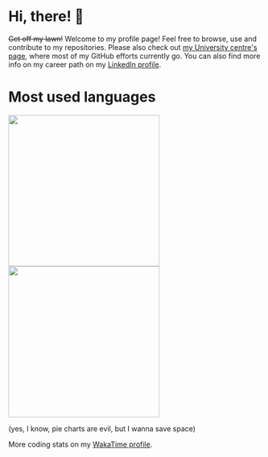 # Hi, there! :wave:

~~Get off my lawn!~~ Welcome to my profile page! Feel free to browse, use and contribute to my repositories. Please also check out [my University centre's page](https://github.com/ocbe-uio/), where most of my GitHub efforts currently go. You can also find more info on my career path on my [LinkedIn profile](https://www.linkedin.com/in/waldir-leoncio-40899618b/).

# Most used languages

<a href="https://wakatime.com"><img src="https://wakatime.com/share/@wleoncio/4e9eab99-a918-4bcc-b0f1-e2a2dd76b047.png" height=300/></a><a href="https://wakatime.com"><img src="https://wakatime.com/share/@wleoncio/7ef50a25-b3d0-41bd-9220-93574902a805.png" height=300/></a>

(yes, I know, pie charts are evil, but I wanna save space)

More coding stats on my [WakaTime profile](https://wakatime.com/@wleoncio).
